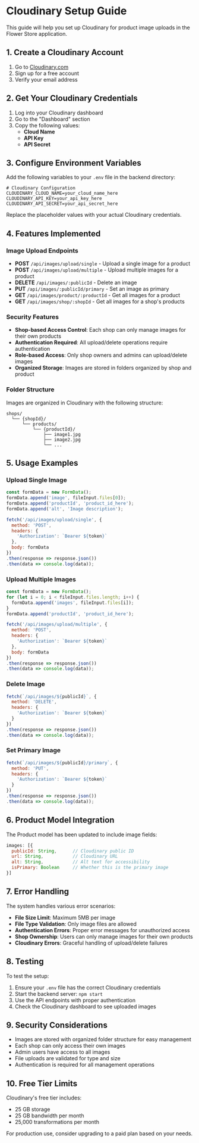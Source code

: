 # Cloudinary Setup Guide

This guide will help you set up Cloudinary for product image uploads in the Flower Store application.

## 1. Create a Cloudinary Account

1. Go to [Cloudinary.com](https://cloudinary.com)
2. Sign up for a free account
3. Verify your email address

## 2. Get Your Cloudinary Credentials

1. Log into your Cloudinary dashboard
2. Go to the "Dashboard" section
3. Copy the following values:
   - **Cloud Name**
   - **API Key**
   - **API Secret**

## 3. Configure Environment Variables

Add the following variables to your `.env` file in the backend directory:

```env
# Cloudinary Configuration
CLOUDINARY_CLOUD_NAME=your_cloud_name_here
CLOUDINARY_API_KEY=your_api_key_here
CLOUDINARY_API_SECRET=your_api_secret_here
```

Replace the placeholder values with your actual Cloudinary credentials.

## 4. Features Implemented

### Image Upload Endpoints

- **POST** `/api/images/upload/single` - Upload a single image for a product
- **POST** `/api/images/upload/multiple` - Upload multiple images for a product
- **DELETE** `/api/images/:publicId` - Delete an image
- **PUT** `/api/images/:publicId/primary` - Set an image as primary
- **GET** `/api/images/product/:productId` - Get all images for a product
- **GET** `/api/images/shop/:shopId` - Get all images for a shop's products

### Security Features

- **Shop-based Access Control**: Each shop can only manage images for their own products
- **Authentication Required**: All upload/delete operations require authentication
- **Role-based Access**: Only shop owners and admins can upload/delete images
- **Organized Storage**: Images are stored in folders organized by shop and product

### Folder Structure

Images are organized in Cloudinary with the following structure:
```
shops/
  └── {shopId}/
      └── products/
          └── {productId}/
              ├── image1.jpg
              ├── image2.jpg
              └── ...
```

## 5. Usage Examples

### Upload Single Image

```javascript
const formData = new FormData();
formData.append('image', fileInput.files[0]);
formData.append('productId', 'product_id_here');
formData.append('alt', 'Image description');

fetch('/api/images/upload/single', {
  method: 'POST',
  headers: {
    'Authorization': `Bearer ${token}`
  },
  body: formData
})
.then(response => response.json())
.then(data => console.log(data));
```

### Upload Multiple Images

```javascript
const formData = new FormData();
for (let i = 0; i < fileInput.files.length; i++) {
  formData.append('images', fileInput.files[i]);
}
formData.append('productId', 'product_id_here');

fetch('/api/images/upload/multiple', {
  method: 'POST',
  headers: {
    'Authorization': `Bearer ${token}`
  },
  body: formData
})
.then(response => response.json())
.then(data => console.log(data));
```

### Delete Image

```javascript
fetch(`/api/images/${publicId}`, {
  method: 'DELETE',
  headers: {
    'Authorization': `Bearer ${token}`
  }
})
.then(response => response.json())
.then(data => console.log(data));
```

### Set Primary Image

```javascript
fetch(`/api/images/${publicId}/primary`, {
  method: 'PUT',
  headers: {
    'Authorization': `Bearer ${token}`
  }
})
.then(response => response.json())
.then(data => console.log(data));
```

## 6. Product Model Integration

The Product model has been updated to include image fields:

```javascript
images: [{
  publicId: String,      // Cloudinary public ID
  url: String,           // Cloudinary URL
  alt: String,           // Alt text for accessibility
  isPrimary: Boolean     // Whether this is the primary image
}]
```

## 7. Error Handling

The system handles various error scenarios:

- **File Size Limit**: Maximum 5MB per image
- **File Type Validation**: Only image files are allowed
- **Authentication Errors**: Proper error messages for unauthorized access
- **Shop Ownership**: Users can only manage images for their own products
- **Cloudinary Errors**: Graceful handling of upload/delete failures

## 8. Testing

To test the setup:

1. Ensure your `.env` file has the correct Cloudinary credentials
2. Start the backend server: `npm start`
3. Use the API endpoints with proper authentication
4. Check the Cloudinary dashboard to see uploaded images

## 9. Security Considerations

- Images are stored with organized folder structure for easy management
- Each shop can only access their own images
- Admin users have access to all images
- File uploads are validated for type and size
- Authentication is required for all management operations

## 10. Free Tier Limits

Cloudinary's free tier includes:
- 25 GB storage
- 25 GB bandwidth per month
- 25,000 transformations per month

For production use, consider upgrading to a paid plan based on your needs.
